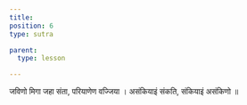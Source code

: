 ```yaml
---
title: 
position: 6
type: sutra

parent:
  type: lesson

---
```


जविणो मिगा जहा संता, परियाणेण वज्जिया ।
असंकियाइं संकति, संकियाइं असंकिणो ॥
